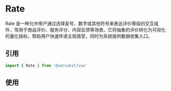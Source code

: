# Rate

Rate 是一种允许用户通过选择星号、数字或其他符号来表达评价等级的交互组件，常用于商品评价、服务评分、内容反馈等场景。它将抽象的评价转化为可视化的量化指标，帮助用户快速传递主观感受，同时为系统提供数据收集入口。

<Link link="https://versakit.github.io/Versakit-Vue/storybook/?path=/story/%E7%BB%84%E4%BB%B6-rate-%E8%AF%84%E5%88%86--basic"/>

## 引用

```typescript
import { Rate } from '@versakit/vue'
```

## 使用

<demo vue="./example/index.vue"  />

